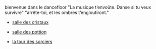 bienvenue dans le dancefloor 
"La musique t’envoûte. Danse si tu veux survivre"  "arrête-toi, et les ombres t’engloutiront."
<ul>
  <li><a href="salledescristaux.md">salle des cristaux</li>      
  </ul>
<ul>
  <li><a href="potions.md">salle des pottion</li>      
  </ul>
<ul>
  <li><a href="latourdessorciers.md">la tour des sorciers</li>      
  </ul>